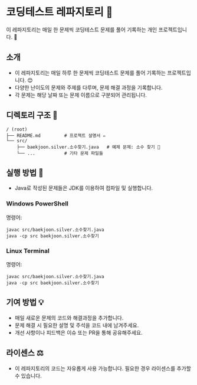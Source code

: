 # 코딩테스트 레파지토리 🎯

이 레파지토리는 매일 한 문제씩 코딩테스트 문제를 풀어 기록하는 개인 프로젝트입니다. 🎉

## 소개
- 이 레파지토리는 매일 하루 한 문제씩 코딩테스트 문제를 풀어 기록하는 프로젝트입니다. 😊
- 다양한 난이도의 문제와 주제를 다루며, 문제 해결 과정을 기록합니다.
- 각 문제는 해당 날짜 또는 문제 이름으로 구분되어 관리됩니다.

## 디렉토리 구조 📁
```
/ (root)
├── README.md         # 프로젝트 설명서 ✏️
└── src/
    ├── baekjoon.silver.소수찾기.java   # 예제 문제: 소수 찾기 📝
    └── ...           # 기타 문제 파일들
```

## 실행 방법 🏃
- Java로 작성된 문제들은 JDK를 이용하여 컴파일 및 실행합니다.

### Windows PowerShell
명령어:
```
javac src/baekjoon.silver.소수찾기.java
java -cp src baekjoon.silver.소수찾기
```

### Linux Terminal
명령어:
```
javac src/baekjoon.silver.소수찾기.java
java -cp src baekjoon.silver.소수찾기
```

## 기여 방법 💡
- 매일 새로운 문제의 코드와 해결과정을 추가합니다.
- 문제 해결 시 필요한 설명 및 주석을 코드 내에 남겨주세요.
- 개선 사항이나 피드백은 이슈 또는 PR을 통해 공유해주세요.

## 라이센스 ⚖️
- 이 레파지토리의 코드는 자유롭게 사용 가능합니다. 필요한 경우 라이센스를 추가할 수 있습니다. 
